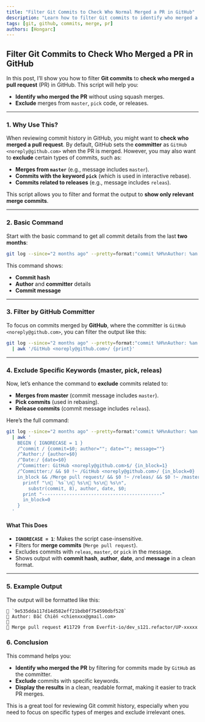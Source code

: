 ```yaml
---
title: "Filter Git Commits to Check Who Normal Merged a PR in GitHub"
description: "Learn how to filter Git commits to identify who merged a PR and exclude irrelevant commits using a simple bash script."
tags: [git, github, commits, merge, pr]
authors: [Hongarc]
---
```


## Filter Git Commits to Check Who Merged a PR in GitHub

In this post, I’ll show you how to filter **Git commits** to **check who merged a pull request** (PR) in GitHub. This script will help you:

- **Identify who merged the PR** without using squash merges.
- **Exclude** merges from `master`, `pick` code, or releases.

---

### 1. **Why Use This?**

When reviewing commit history in GitHub, you might want to **check who merged a pull request**. By default, GitHub sets the **committer** as `GitHub <noreply@github.com>` when the PR is merged. However, you may also want to **exclude** certain types of commits, such as:

- **Merges from `master`** (e.g., message includes `master`).
- **Commits with the keyword `pick`** (which is used in interactive rebase).
- **Commits related to releases** (e.g., message includes `releas`).

This script allows you to filter and format the output to **show only relevant merge commits**.

---

### 2. **Basic Command**

Start with the basic command to get all commit details from the last **two months**:

```bash
git log --since="2 months ago" --pretty=format:"commit %H%nAuthor: %an <%ae>%nCommitter: %cn <%ce>%n%s%n"
```

This command shows:

- **Commit hash**
- **Author** and **committer** details
- **Commit message**

---

### 3. **Filter by GitHub Committer**

To focus on commits merged by **GitHub**, where the committer is `GitHub <noreply@github.com>`, you can filter the output like this:

```bash
git log --since="2 months ago" --pretty=format:"commit %H%nAuthor: %an <%ae>%nCommitter: %cn <%ce>%n%s%n" \
  | awk '/GitHub <noreply@github.com>/ {print}'
```

---

### 4. **Exclude Specific Keywords (master, pick, releas)**

Now, let’s enhance the command to **exclude** commits related to:

- **Merges from master** (commit message includes `master`).
- **Pick commits** (used in rebasing).
- **Release commits** (commit message includes `releas`).

Here’s the full command:

```bash
git log --since="2 months ago" --pretty=format:"commit %H%nAuthor: %an <%ae>%nCommitter: %cn <%ce>%n%s%n" \
  | awk '
    BEGIN { IGNORECASE = 1 }
    /^commit / {commit=$0; author=""; date=""; message=""}
    /^Author:/ {author=$0}
    /^Date:/ {date=$0}
    /^Committer: GitHub <noreply@github.com>$/ {in_block=1}
    /^Committer:/ && $0 !~ /GitHub <noreply@github.com>/ {in_block=0}
    in_block && /Merge pull request/ && $0 !~ /releas/ && $0 !~ /master/ && $0 !~ /pick/ {
      printf "\n🔹 `%s`\n👤 %s\n📅 %s\n📝 %s\n",
        substr(commit, 8), author, date, $0;
      print "--------------------------------------------"
      in_block=0
    }
  '
```

#### What This Does

- **`IGNORECASE = 1`**: Makes the script case-insensitive.
- Filters for **merge commits** (`Merge pull request`).
- Excludes commits with `releas`, `master`, or `pick` in the message.
- Shows output with **commit hash**, **author**, **date**, and **message** in a clean format.

---

### 5. **Example Output**

The output will be formatted like this:

```
🔹 `9e535dda117d14d582eff21bdb0f754590dbf528`
👤 Author: Đắc Chiến <chienxxx@gmail.com>
📅
📝 Merge pull request #11729 from Everfit-io/dev_s121.refactor/UP-xxxxx
```

### 6. **Conclusion**

This command helps you:

- **Identify who merged the PR** by filtering for commits made by `GitHub` as the committer.
- **Exclude** commits with specific keywords.
- **Display the results** in a clean, readable format, making it easier to track PR merges.

This is a great tool for reviewing Git commit history, especially when you need to focus on specific types of merges and exclude irrelevant ones.

